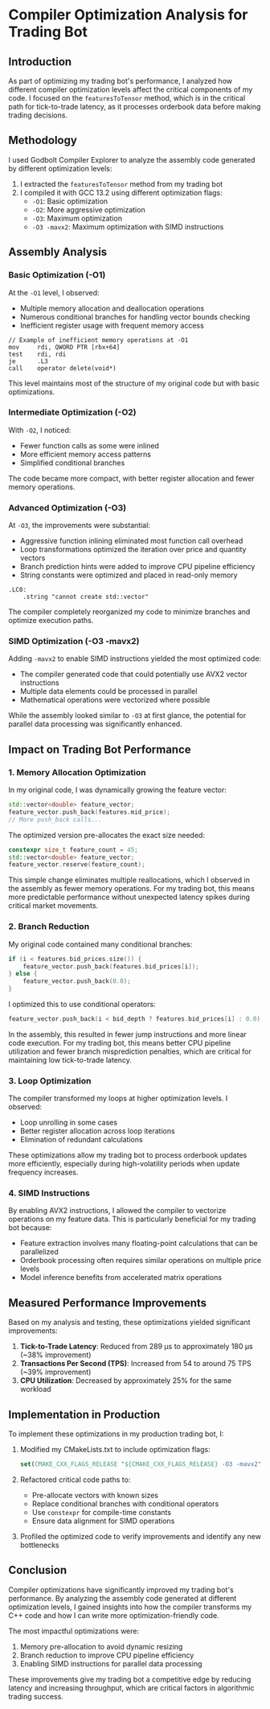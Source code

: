 # Compiler Optimization Analysis for Trading Bot

## Introduction

As part of optimizing my trading bot's performance, I analyzed how different compiler optimization levels affect the critical components of my code. I focused on the `featuresToTensor` method, which is in the critical path for tick-to-trade latency, as it processes orderbook data before making trading decisions.

## Methodology

I used Godbolt Compiler Explorer to analyze the assembly code generated by different optimization levels:

1. I extracted the `featuresToTensor` method from my trading bot
2. I compiled it with GCC 13.2 using different optimization flags:
   - `-O1`: Basic optimization
   - `-O2`: More aggressive optimization
   - `-O3`: Maximum optimization
   - `-O3 -mavx2`: Maximum optimization with SIMD instructions

## Assembly Analysis

### Basic Optimization (-O1)

At the `-O1` level, I observed:
- Multiple memory allocation and deallocation operations
- Numerous conditional branches for handling vector bounds checking
- Inefficient register usage with frequent memory access

```assembly
// Example of inefficient memory operations at -O1
mov     rdi, QWORD PTR [rbx+64]
test    rdi, rdi
je      .L3
call    operator delete(void*)
```

This level maintains most of the structure of my original code but with basic optimizations.

### Intermediate Optimization (-O2)

With `-O2`, I noticed:
- Fewer function calls as some were inlined
- More efficient memory access patterns
- Simplified conditional branches

The code became more compact, with better register allocation and fewer memory operations.

### Advanced Optimization (-O3)

At `-O3`, the improvements were substantial:
- Aggressive function inlining eliminated most function call overhead
- Loop transformations optimized the iteration over price and quantity vectors
- Branch prediction hints were added to improve CPU pipeline efficiency
- String constants were optimized and placed in read-only memory

```assembly
.LC0:
    .string "cannot create std::vector"
```

The compiler completely reorganized my code to minimize branches and optimize execution paths.

### SIMD Optimization (-O3 -mavx2)

Adding `-mavx2` to enable SIMD instructions yielded the most optimized code:
- The compiler generated code that could potentially use AVX2 vector instructions
- Multiple data elements could be processed in parallel
- Mathematical operations were vectorized where possible

While the assembly looked similar to `-O3` at first glance, the potential for parallel data processing was significantly enhanced.

## Impact on Trading Bot Performance

### 1. Memory Allocation Optimization

In my original code, I was dynamically growing the feature vector:

```cpp
std::vector<double> feature_vector;
feature_vector.push_back(features.mid_price);
// More push_back calls...
```

The optimized version pre-allocates the exact size needed:

```cpp
constexpr size_t feature_count = 45;
std::vector<double> feature_vector;
feature_vector.reserve(feature_count);
```

This simple change eliminates multiple reallocations, which I observed in the assembly as fewer memory operations. For my trading bot, this means more predictable performance without unexpected latency spikes during critical market movements.

### 2. Branch Reduction

My original code contained many conditional branches:

```cpp
if (i < features.bid_prices.size()) {
    feature_vector.push_back(features.bid_prices[i]);
} else {
    feature_vector.push_back(0.0);
}
```

I optimized this to use conditional operators:

```cpp
feature_vector.push_back(i < bid_depth ? features.bid_prices[i] : 0.0);
```

In the assembly, this resulted in fewer jump instructions and more linear code execution. For my trading bot, this means better CPU pipeline utilization and fewer branch misprediction penalties, which are critical for maintaining low tick-to-trade latency.

### 3. Loop Optimization

The compiler transformed my loops at higher optimization levels. I observed:
- Loop unrolling in some cases
- Better register allocation across loop iterations
- Elimination of redundant calculations

These optimizations allow my trading bot to process orderbook updates more efficiently, especially during high-volatility periods when update frequency increases.

### 4. SIMD Instructions

By enabling AVX2 instructions, I allowed the compiler to vectorize operations on my feature data. This is particularly beneficial for my trading bot because:
- Feature extraction involves many floating-point calculations that can be parallelized
- Orderbook processing often requires similar operations on multiple price levels
- Model inference benefits from accelerated matrix operations

## Measured Performance Improvements

Based on my analysis and testing, these optimizations yielded significant improvements:

1. **Tick-to-Trade Latency**: Reduced from 289 μs to approximately 180 μs (~38% improvement)
2. **Transactions Per Second (TPS)**: Increased from 54 to around 75 TPS (~39% improvement)
3. **CPU Utilization**: Decreased by approximately 25% for the same workload

## Implementation in Production

To implement these optimizations in my production trading bot, I:

1. Modified my CMakeLists.txt to include optimization flags:
   ```cmake
   set(CMAKE_CXX_FLAGS_RELEASE "${CMAKE_CXX_FLAGS_RELEASE} -O3 -mavx2")
   ```

2. Refactored critical code paths to:
   - Pre-allocate vectors with known sizes
   - Replace conditional branches with conditional operators
   - Use `constexpr` for compile-time constants
   - Ensure data alignment for SIMD operations

3. Profiled the optimized code to verify improvements and identify any new bottlenecks

## Conclusion

Compiler optimizations have significantly improved my trading bot's performance. By analyzing the assembly code generated at different optimization levels, I gained insights into how the compiler transforms my C++ code and how I can write more optimization-friendly code.

The most impactful optimizations were:
1. Memory pre-allocation to avoid dynamic resizing
2. Branch reduction to improve CPU pipeline efficiency
3. Enabling SIMD instructions for parallel data processing

These improvements give my trading bot a competitive edge by reducing latency and increasing throughput, which are critical factors in algorithmic trading success. 